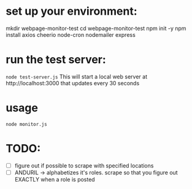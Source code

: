 # set up your environment:
mkdir webpage-monitor-test
cd webpage-monitor-test
npm init -y
npm install axios cheerio node-cron nodemailer express

# run the test server:
`node test-server.js`
This will start a local web server at http://localhost:3000 that updates every 30 seconds

# usage
`node monitor.js`

# TODO:
- [ ] figure out if possible to scrape with specified locations
- [ ] ANDURIL -> alphabetizes it's roles. scrape so that you figure out EXACTLY when a role is posted
